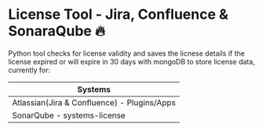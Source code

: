# License Tool - Jira, Confluence & SonaraQube :fire:

Python tool checks for license validity and saves the licnese details if the license expired or will expire in 30 days with mongoDB to store license data, currently for:

Systems                                     |
------------------------------------------- |
Atlassian(Jira & Confluence) - Plugins/Apps |
SonarQube - systems-license                 |
